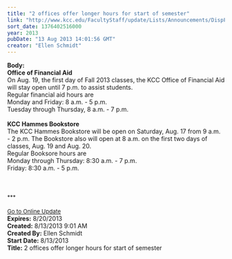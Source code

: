 ```yaml
---
title: "2 offices offer longer hours for start of semester"
link: "http://www.kcc.edu/FacultyStaff/update/Lists/Announcements/DispForm.aspx?ID=1196"
sort_date: 1376402516000
year: 2013
pubDate: "13 Aug 2013 14:01:56 GMT"
creator: "Ellen Schmidt"
---
```


<div><b>Body:</b> <div class="ExternalClass596D481B76B64C7EB19DB5952B49CE19">
<div>
<div>
<div><strong>Office of Financial Aid</strong></div>
<div>On Aug. 19, the first day of Fall 2013 classes, the KCC Office of Financial Aid will stay open until 7 p.m. to assist students.</div>
<div></div>
<div>Regular financial aid hours are </div>
<div>Monday and Friday: 8 a.m. - 5 p.m.</div>
<div>Tuesday through Thursday, 8 a.m. - 7 p.m.</div>
<div></div>
<div><br /><strong>KCC Hammes Bookstore</strong></div>
<div>The KCC Hammes Bookstore will be open on Saturday, Aug. 17 from 9 a.m. - 2 p.m. The Bookstore also will open at 8 a.m. on the first two days of classes, Aug. 19 and Aug. 20.</div>
<div></div>
<div>Regular Booksore hours are </div>
<div>Monday through Thursday: 8:30 a.m. - 7 p.m.<br />Friday: 8:30 a.m. - 5 p.m.</div></div>
<div> </div>
<div>
<div><br /><br /></div>
<div><font size="2">***</font></div>
<div><font size="2"></font> </div>
<div><font size="2"></font></div>
<div><font size="2"></font></div>
<div><font size="2"><a href="/FacultyStaff/update/Pages/dailyupdate.aspx">Go to Online Update</a></font></div>
<div><font size="2"></font></div>
<div></div></div></div></div></div>
<div><b>Expires:</b> 8/20/2013</div>
<div><b>Created:</b> 8/13/2013 9:01 AM</div>
<div><b>Created By:</b> Ellen Schmidt</div>
<div><b>Start Date:</b> 8/13/2013</div>
<div><b>Title:</b> 2 offices offer longer hours for start of semester</div>
